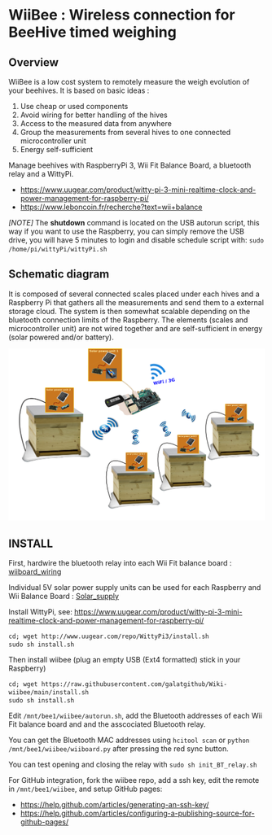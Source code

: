 # WiiBee : Wireless connection for BeeHive timed weighing

## Overview

WiiBee is a low cost system to remotely measure the weigh evolution of your beehives. It is based on basic ideas :

1. Use cheap or used components 
2. Avoid wiring for better handling of the hives
3. Access to the measured data from anywhere
4. Group the measurements from several hives to one connected microcontroller unit
5. Energy self-sufficient

Manage beehives with RaspberryPi 3, Wii Fit Balance Board, a bluetooth relay and a WittyPi.

* https://www.uugear.com/product/witty-pi-3-mini-realtime-clock-and-power-management-for-raspberry-pi/
* https://www.leboncoin.fr/recherche?text=wii+balance

*[NOTE]* The **shutdown** command is located on the USB autorun script,
this way if you want to use the Raspberry, you can simply remove the USB drive,
you will have 5 minutes to login and disable schedule script with:
`sudo /home/pi/wittyPi/wittyPi.sh`

## Schematic diagram

It is composed of several connected scales placed under each hives and a Raspberry Pi that gathers all the measurements and send them to a external storage cloud. The system is then somewhat scalable depending on the bluetooth connection limits of the Raspberry. The elements (scales and microcontroller unit) are not wired together and are self-sufficient in energy (solar powered and/or battery).

<img src="image5008-9-3-0.png" alt="G Almuneau" width="600" />


## INSTALL

First, hardwire the bluetooth relay into each Wii Fit balance board : [wiiboard_wiring](wiiboard_wiring.md)

Individual 5V solar power supply units can be used for each Raspberry and Wii Balance Board :  [Solar_supply](Solar_supply.md)

Install WittyPi, see: https://www.uugear.com/product/witty-pi-3-mini-realtime-clock-and-power-management-for-raspberry-pi/
```
cd; wget http://www.uugear.com/repo/WittyPi3/install.sh
sudo sh install.sh
```

Then install wiibee (plug an empty USB (Ext4 formatted) stick in your Raspberry)
```
cd; wget https://raw.githubusercontent.com/galatgithub/Wiki-wiibee/main/install.sh
sudo sh install.sh
```

Edit `/mnt/bee1/wiibee/autorun.sh`, add the Bluetooth addresses of each Wii Fit 
balance board and and the asscociated Bluetooth relay.

You can get the Bluetooth MAC addresses using `hcitool scan` or
`python /mnt/bee1/wiibee/wiiboard.py` after pressing the red sync button.

You can test opening and closing the relay with 
`sudo sh init_BT_relay.sh`

For GitHub integration, fork the wiibee repo, add a ssh key, edit the remote in
`/mnt/bee1/wiibee`, and setup GitHub pages:
* https://help.github.com/articles/generating-an-ssh-key/
* https://help.github.com/articles/configuring-a-publishing-source-for-github-pages/
